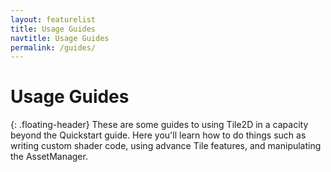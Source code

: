 ```yaml
---
layout: featurelist
title: Usage Guides
navtitle: Usage Guides
permalink: /guides/
---
```


Usage Guides
============
{: .floating-header}
These are some guides to using Tile2D in a capacity beyond the Quickstart guide. Here you'll learn how to
do things such as writing custom shader code, using advance Tile features, and manipulating the AssetManager.
